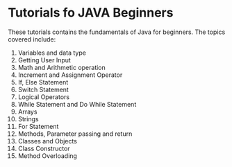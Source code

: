 # Tutorials fo JAVA Beginners

These tutorials contains the fundamentals of Java for beginners. The topics covered include:
1. Variables and data type
2. Getting User Input
3. Math and Arithmetic operation
4. Increment and Assignment Operator
5. If, Else Statement
6. Switch Statement
7. Logical Operators
8. While Statement and Do While Statement
9. Arrays
10. Strings
11. For Statement
12. Methods, Parameter passing and return
13. Classes and Objects
14. Class Constructor
15. Method Overloading
